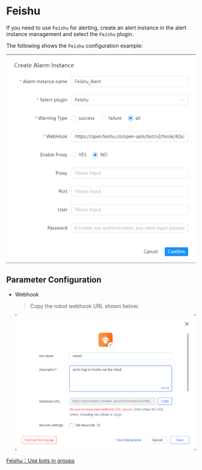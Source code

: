 # Feishu

If you need to use `Feishu` for alerting, create an alert instance in the alert instance management and select
the `Feishu` plugin.

The following shows the `Feishu` configuration example:

![alert-feishu](../../../../img/new_ui/dev/alert/alert_feishu.png)

## Parameter Configuration

* Webhook

  > Copy the robot webhook URL shown below:

  ![alert-feishu-webhook](../../../../img/new_ui/dev/alert/alert_feishu_webhook.png)

[Feishu：Use bots in groups](https://www.feishu.cn/hc/en-US/articles/360024984973)
